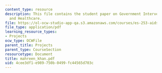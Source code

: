 ```yaml
---
content_type: resource
description: This file contains the student paper on Government Intervention ? Prevention
  and Healthcare.
file: https://ol-ocw-studio-app-qa.s3.amazonaws.com/courses/es-253-aids-and-poverty-in-africa-spring-2005/4cee3df1e989750b0499fc44565d703c_mahreen_khan.pdf
file_type: application/pdf
learning_resource_types:
- Projects
ocw_type: OCWFile
parent_title: Projects
parent_type: CourseSection
resourcetype: Document
title: mahreen_khan.pdf
uid: 4cee3df1-e989-750b-0499-fc44565d703c
---
```

